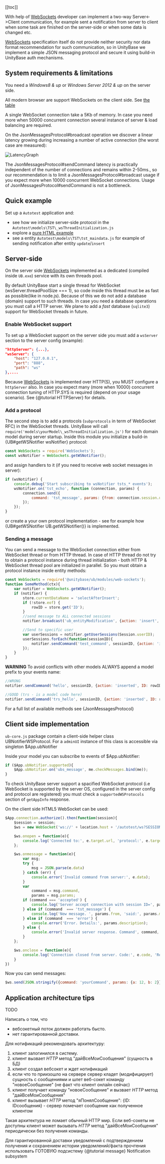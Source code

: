 ﻿[[toc]]

With help of [WebSockets] developer can implement a two-way Server<->Client communication,
for example sent a notification from server to client when some task are finished on the server-side
or when some data is changed etc.

[WebSockets] specification itself do not provide neither security nor data format recommendation for such communication,
so in UnityBase we implement a simple JSON messaging protocol and secure it using build-in UnityBase auth mechanisms.

## System requirements & limitations

  You need a *Windows8 & up* or *Windows Server 2012 & up* on the server side.

  All modern browser are support WebSockets on the client side. See [the table](http://caniuse.com/#feat=websockets)

  A single WebSocket connection take a 5Kb of memory. In case you need more when 50000 concurrent connection
several instance of server & load balancing are required.

  On the JsonMessagesProtocol#broadcast operation we discover a linear latency growing during increasing
a number of active connection (the worst case are measured):

![LatencyGraph](img/LatencyGraph.png)

  The JsonMessagesProtocol#sendCommand latency is practically independent of the number of connections and
remains within 2-50ms., so our recommendation is to limit a JsonMessagesProtocol#broadcast usage
if you expect more when 10000 concurrent WebSocket connections.
Usage of JsonMessagesProtocol#sendCommand is not a bottleneck.


## Quick example

Set up a `Autotest` application and:

 - see how we initialize server-side protocol in the `Autotest\models\TST\_wsThreadInitialization.js`
 - explore a [pure HTML example](http://localhost:888/autotest/models/TST/wsClient/index.html)
 - see a entity `Autotest\models\TST\tst_maindata.js` for example of sending notification after entity `update`/`insert`

## Server-side
  On the server side [WebSockets] implemented as a dedicated (compiled inside `UB.exe`) service with its own threads pool.

  By default UnityBase start a single thread for WebSocket (wsServer.threadPoolSize === 1), so code inside this
thread must be as fast as possible(like in node.js). Because of this we do not add a database (domain) support to
such threads. In case you need a database operations you must call a HTTP server. We plane to add a *fast* database (`sqlite3`)
support for WebSocket threads in future.

### Enable WebSocket support
To set up a WebSocket support on the server side you must add a `wsServer` section to the server config (example):  
```json
"httpServer": {...},
"wsServer": {
    "host": "127.0.0.1",
    "port": "888",
    "path": "ws"
},....
```

Because [WebSockets] is implemented over HTTP(S), you MUST configure a `httpServer` also. In case you expect
many (more when 10000) concurrent connection tuning of HTTP.SYS is required (depend on your usage scenario).
See {@tutorial HTTPServer} for details.

### Add a protocol
  The second step is to add a protocols (`subprotocols` in term of WebSocket RFC) in the WebSocket threads.
UnityBase will call `require('models\yourModel\_wsThreadInitialization.js')` for each domain
model during server startup. Inside this module you initialize a build-in {UB#getWSNotifier wsNotifier} protocol:  
```javascript
const WebSockets = require('WebSockets');
const wsNotifier = WebSockets.getWSNotifier();
```

and assign handlers to it (if you need to receive web socket messages in server):  
```javascript
if (wsNotifier) {
    console.debug('Start subscribing to wsNotifier tsts_* events');
    wsNotifier.on('tst_echo', function (connection, params) {
        connection.send({
            command: 'tst_message', params: {from: connection.session.userID, message: params}
        });
    });
}
```

or create a your own protocol implementation - see for example how {UB#getWSNotifier UB.getWSNotifier()} is implemented.

### Sending a message
 You can send a message to the WebSocket connection either from WebSocket thread or from HTTP thread.
In case of HTTP thread do not try to obtain a protocol instance during thread initialization -
both HTTP & WebSocket thread pool are initialized in parallel.
So you must obtain a protocol instance inside entity methods:  
```javascript
const WebSockets = require('@unitybase/ub/modules/web-sockets');
function SomeMethod(ctx){
    var notifier = WebSockets.getWSNotifier();
    if (notifier) {
        store.currentDataName = 'selectAfterInsert';
        if (!store.eof) {
            rowID = store.get('ID');
        }
        //send message to ALL connected sessions
        notifier.broadcast('ub_entityModification', {action: 'insert', ID: rowID});

        //Send to specific user
        var userSessions = notifier.getUserSessions(Session.userID);
        userSessions.forEach(function(sessionID){
            notifier.sendCommand('test_command', sessionID, {action: 'inserted', ID: rowID});
        });
    }
}
```
**WARNING** To avoid conflicts with other models ALWAYS append a model prefix to your events name:  
```javascript
//WRONG
notifier.sendCommand('hello', sessionID, {action: 'inserted', ID: rowID});

//GOOD (trs - is a model code here)
notifier.sendCommand('trs_hello', sessionID, {action: 'inserted', ID: rowID});
```

For a full list of available methods see {JsonMessagesProtocol}

## Client side implementation

 `ub-core.js` package contain a client-side helper class UBNotifierWSProtocol. For a `adminUI` instance of this
class is accessible via singleton $App.ubNotifier

Inside your model you can subscribe to events of $App.ubNotifier:  
```javascript
if ($App.ubNotifier.supported){
    $App.ubNotifier.on('ubs_message', me.checkMessages.bind(me));
}
```

 To check UnityBase server support a spacified WebSocket protocol (i.e WebSocket is supported by the server OS,
configured in the server config and protocol are registered) you must check a `supportedWSProtocols` section
of `getAppInfo` response.

On the client side HTML5 WebSocket can be used:  
```javascript
$App.connection.authorize().then(function(session){
    $session = session;
    $ws = new WebSocket('ws://' + location.host + '/autotest/ws?SESSION_SIGNATURE=' + session.signature(), 'ubNotifier');

    $ws.onopen = function(e){
        console.log('Connected to:', e.target.url, 'protocol:', e.target.protocol);
    };

    $ws.onmessage = function(e){
        var msg;
        try {
            msg = JSON.parse(e.data)
        } catch (err) {
            console.error('Invalid command from server:', e.data);
        }
        var
            command = msg.command,
            params = msg.params;
        if (command === 'accepted') {
            console.log('Server accept connection with session ID=', params.connectionID);
        } else if (command  === 'tst_message') {
            console.log('New message. ', params.from, 'said:', params.message);
        } else if (command  === 'error') {
            console.error('Error. Details:', params.description);
        } else {
            console.error('Invalid server response. Command', command, 'is unknown');
        }
    };

    $ws.onclose = function(e){
        console.log('Connection closed from server. Code:', e.code, 'Reason:', e.reason);
    }
})
```

Now you can send messages:  
```javascript
$ws.send(JSON.stringify({command: 'yourCommand', params: {a: 12, b: 2}});
```

## Application architecture tips
TODO

Написать о том, что

 - вебсокетный поток должен работать бысто.
 - нет гарантированной доставки.

Для нотификаций рекомендовать архитектуру:

  1. клиент залогинился в систему.
  2. клиент вызвает *HTTP* метод "дайВсеМоиСообщения" (сущность в БД)
  3. клиент создал вебсокет и ждет нотификаций
  4. если что то приизошло на сервере сервер кладет (модифицирует) сущность
    с сообщениями и шлет веб-сокет команду "новоеСообщение" (не факт что клиент онлайн сейчас)
  5. клиент получает команду "новоеСообщение" и вызвает *HTTP* метод "дайВсеМоиСообщения"
  6. клиент вызывает *HTTP* метод "яПонялСообщение": {ID: IDсообщения} - сервер помечает сообщение как полученное клиентом

Такая архитектура не ломает обычный HTTP мир. Если веб-сокеты не доступны клиент может вызывать *HTTP* метод "дайВсеМоиСообщения"
периодически без получения команды.

Для гарантированной доставки уведомлений с подтверждением получения и сохранением истории уведомлений/факта прочтения
использовать ГОТОВУЮ подсистему {@tutorial message} Notification subsystem

[WebSockets]:https://developer.mozilla.org/en-US/docs/Web/API/WebSockets_API
